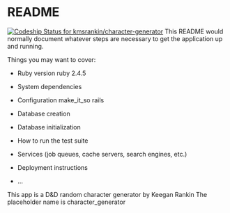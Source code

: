 # README
[![Codeship Status for kmsrankin/character-generator](https://app.codeship.com/projects/82a193f0-49e1-0137-aa25-6e6a38667907/status?branch=master)](https://app.codeship.com/projects/338367)
This README would normally document whatever steps are necessary to get the
application up and running.

Things you may want to cover:

* Ruby version
  ruby 2.4.5

* System dependencies

* Configuration
  make_it_so rails

* Database creation


* Database initialization

* How to run the test suite

* Services (job queues, cache servers, search engines, etc.)

* Deployment instructions

* ...


This app is a D&D random character generator by Keegan Rankin
The placeholder name is character_generator
